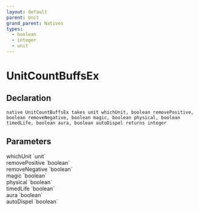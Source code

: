 ```yaml
---
layout: default
parent: Unit
grand_parent: Natives
types:
  - boolean
  - integer
  - unit
---
```


# UnitCountBuffsEx

## Declaration

```
native UnitCountBuffsEx takes unit whichUnit, boolean removePositive, boolean removeNegative, boolean magic, boolean physical, boolean timedLife, boolean aura, boolean autoDispel returns integer
```

## Parameters
<dl>
  <dt>whichUnit `unit`</dt>
  <dd></dd>

  <dt>removePositive `boolean`</dt>
  <dd></dd>

  <dt>removeNegative `boolean`</dt>
  <dd></dd>

  <dt>magic `boolean`</dt>
  <dd></dd>

  <dt>physical `boolean`</dt>
  <dd></dd>

  <dt>timedLife `boolean`</dt>
  <dd></dd>

  <dt>aura `boolean`</dt>
  <dd></dd>

  <dt>autoDispel `boolean`</dt>
  <dd></dd>
</dl>